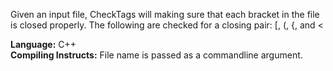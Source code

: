 Given an input file, CheckTags will making sure that each bracket in the file is closed properly. 
The following are checked for a closing pair: [, (, {, and <

<b>Language:</b> C++<br>
<b>Compiling Instructs:</b> File name is passed as a commandline argument. 

